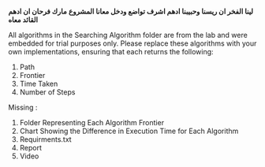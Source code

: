 **لينا الفخر ان ريسنا وحبيبنا ادهم اشرف تواضع ودخل معانا المشروع**
**مارك فرحان ان ادهم القائد معاه**

All algorithms in the Searching Algorithm folder are from the lab and were embedded for trial purposes only. 
Please replace these algorithms with your own implementations, ensuring that each returns the following:
  1) Path
  2) Frontier
  3) Time Taken
  4) Number of Steps

Missing : 
1) Folder Representing Each Algorithm Frontier
2) Chart Showing the Difference in Execution Time for Each Algorithm
3) Requirments.txt
4) Report
5) Video
